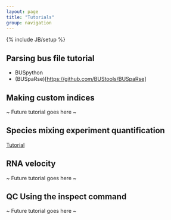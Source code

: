 ```yaml
---
layout: page
title: "Tutorials"
group: navigation
---
```


{% include JB/setup %}

## Parsing bus file tutorial
- BUSpython
- (BUSpaRse)[https://github.com/BUStools/BUSpaRse]

## Making custom indices
~ Future tutorial goes here ~

## Species mixing experiment quantification
[Tutorial](species_mixing.md)



## RNA velocity
~ Future tutorial goes here ~


## QC Using the inspect command
~ Future tutorial goes here ~
